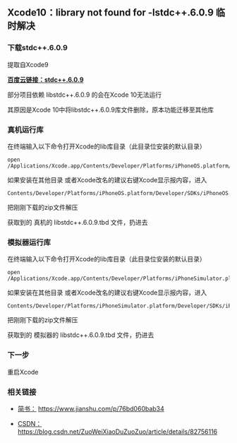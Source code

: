 ## Xcode10：library not found for -lstdc++.6.0.9 临时解决 

### 下载stdc++.6.0.9

提取自Xcode9

[**百度云链接：stdc++.6.0.9**](https://pan.baidu.com/s/1zCagMy42HGPdZj8XMfOf_Q)

部分项目依赖 libstdc++.6.0.9 的会在Xcode 10无法运行

其原因是Xcode 10中将libstdc++.6.0.9库文件删除，原本功能迁移至其他库


<!--more-->


### 真机运行库

在终端输入以下命令打开Xcode的lib库目录（此目录位安装的默认目录）

```
open /Applications/Xcode.app/Contents/Developer/Platforms/iPhoneOS.platform/Developer/SDKs/iPhoneOS.sdk/usr/lib
```

如果安装在其他目录 或者Xcode改名的建议右键Xcode显示报内容，进入

```
Contents/Developer/Platforms/iPhoneOS.platform/Developer/SDKs/iPhoneOS.sdk/usr/lib
```


把刚刚下载的zip文件解压

获取到的 真机的 libstdc++.6.0.9.tbd 文件，扔进去


### 模拟器运行库

在终端输入以下命令打开Xcode的lib库目录（此目录位安装的默认目录）

```
open  /Applications/Xcode.app/Contents/Developer/Platforms/iPhoneSimulator.platform/Developer/SDKs/iPhoneSimulator.sdk/usr/lib
```


如果安装在其他目录 或者Xcode改名的建议右键Xcode显示报内容，进入

```
Contents/Developer/Platforms/iPhoneSimulator.platform/Developer/SDKs/iPhoneSimulator.sdk/usr/lib
```


把刚刚下载的zip文件解压

获取到的 模拟器的 libstdc++.6.0.9.tbd 文件，扔进去

### 下一步

重启Xcode

### 相关链接

* [简书：](https://www.jianshu.com/p/76bd060bab34) https://www.jianshu.com/p/76bd060bab34

* [CSDN：](https://blog.csdn.net/ZuoWeiXiaoDuZuoZuo/article/details/82756116)https://blog.csdn.net/ZuoWeiXiaoDuZuoZuo/article/details/82756116